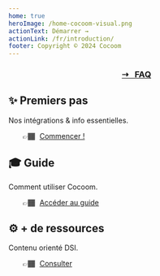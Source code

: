 ```yaml
---
home: true
heroImage: /home-cocoom-visual.png
actionText: Démarrer →
actionLink: /fr/introduction/
footer: Copyright © 2024 Cocoom
---
```



<div style="text-align: center;">
  <a href="/fr/faq"><h3>⇢ &nbsp;&nbsp;FAQ</h3></a>
</div>

<div class="features">
  <div class="feature">
    <h2>✨ Premiers pas</h2>
    <p>Nos intégrations & info essentielles.</p>
    <p style="margin-left: 2em;">👉🏾 <a href="/fr/getting-started/" style="margin-left: 5px;">Commencer !</a></p>
  </div>
  <div class="feature">
    <h2>🎓 Guide</h2>
    <p>Comment utiliser Cocoom.</p>
    <p style="margin-left: 2em;">👉🏾 <a href="/fr/guide/" style="margin-left: 5px;">Accéder au guide</a></p>
  </div>
  <div class="feature">
    <h2>⚙️ + de ressources</h2>
    <p>Contenu orienté DSI.</p>
    <p style="margin-left: 2em;">👉🏾 <a href="/fr/advanced/" style="margin-left: 5px;">Consulter</a></p>
  </div>
</div>